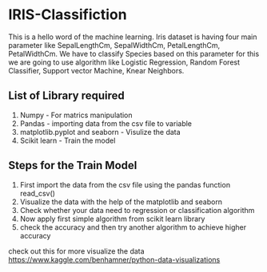 # IRIS-Classifiction
This is a hello word of the machine learning.
Iris dataset is having four main parameter like SepalLengthCm, SepalWidthCm, PetalLengthCm, PetalWidthCm.
We have to classify Species based on this parameter for this we are going to use algorithm like Logistic Regression, Random Forest Classifier, Support vector Machine, Knear Neighbors. 

## List of Library required 
1. Numpy - For matrics manipulation 
2. Pandas - importing data from the csv file to variable
3. matplotlib.pyplot and seaborn - Visulize the data 
4. Scikit learn - Train the model 

## Steps for the Train Model
1. First import the data from the csv file using the pandas function read_csv()
2. Visualize the data with the help of the matplotlib and seaborn
3. Check whether your data need to regression or classification algorithm 
4. Now apply first simple algorithm from scikit learn library
5. check the accuracy and then try another algorithm to achieve higher accuracy

check out this for more visualize the data
https://www.kaggle.com/benhamner/python-data-visualizations


